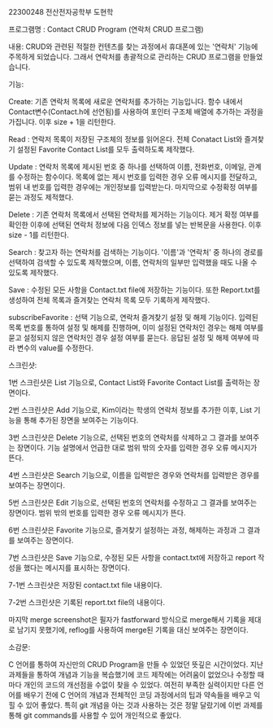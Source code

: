 22300248 전산전자공학부 도현학

프로그램명 : Contact CRUD Program (연락처 CRUD 프로그램)

내용:
CRUD와 관련된 적절한 컨텐츠를 찾는 과정에서 휴대폰에 있는 '연락처' 기능에 주목하게 되었습니다. 그래서 연락처를 총괄적으로 관리하는 CRUD 프로그램을 만들었습니다.



기능:

Create: 기존 연락처 목록에 새로운 연락처를 추가하는 기능입니다. 함수 내에서 Contact변수(Contact.h에 선언됨)를 사용하여 포인터 구조체 배열에 추가하는 과정을 가집니다. 이후 size + 1을 리턴한다.

Read : 연락저 목록이 저장된 구조체의 정보를 읽어온다. 전체 Conatact List와 즐겨찾기 설정된 Favorite Contact List를 모두 출력하도록 제작했다.

Update : 연락처 목록에 제시된 번호 중 하나를 선택하여 이름, 전화번호, 이메일, 관계를 수정하는 함수이다. 목록에 없는 제시 번호를 입력한 경우 오류 메시지를 전달하고, 범위 내 번호를 입력한 경우에는 개인정보를 입력받는다. 마지막으로 수정확정 여부를 묻는 과정도 제적했다.

Delete : 기존 연락처 목록에서 선택된 연락처를 제거하는 기능이다. 제거 확정 여부를 확인한 이후에 선택된 연락처 정보에 다음 인덱스 정보를 넣는 반복문을 사용한다. 이후 size - 1를 리턴한다.

Search : 찾고자 하는 연락처를 검색하는 기능이다. '이름'과 '연락처' 중 하나의 경로를 선택하여 검색할 수 있도록 제작했으며, 이름, 연락처의 일부만 입력했을 때도 나올 수 있도록 제작했다. 

Save : 수정된 모든 사항을 Contact.txt file에 저장하는 기능이다. 또한 Report.txt를 생성하여 전체 목록과 즐겨찾는 연락처 목록 모두 기록하게 제작했다.

subscribeFavorite : 선택 기능으로, 연락처 즐겨찾기 설정 및 해제 기능이다. 입력된 목록 번호를 통하여 설정 및 해제를 진행하며, 이미 설정된 연락처인 경우는 해제 여부를 묻고 설정되지 않은 연락처인 경우 설정 여부를 묻는다. 응답된 설정 및 해제 여부에 따라 변수의 value를 수정한다.


스크린샷:

1번 스크린샷은 List 기능으로, Contact List와 Favorite Contact List를 출력하는 장면이다.

2번 스크린샷은 Add 기능으로, Kim이라는 학생의 연락처 정보를 추가한 이후, List 기능을 통해 추가된 장면을 보여주는 기능이다.

3번 스크린샷은 Delete 기능으로, 선택된 번호의 연락처를 삭제하고 그 결과를 보여주는 장면이다. 기능 설명에서 언급한 대로 범위 밖의 숫자를 입력한 경우 오류 메시지가 뜬다.

4번 스크린샷은 Search 기능으로, 이름을 입력받은 경우와 연락처를 입력받은 경우를 보여주는 장면이다.

5번 스크린샷은 Edit 기능으로, 선택된 번호의 연락처를 수정하고 그 결과를 보여주는 장면이다. 범위 밖의 번호를 입력한 경우 오류 메시지가 뜬다.

6번 스크린샷은 Favorite 기능으로, 즐겨찾기 설정하는 과정, 해제하는 과정과 그 결과를 보여주는 장면이다. 

7번 스크린샷은 Save 기능으로, 수정된 모든 사항을 contact.txt에 저장하고 report 작성을 했다는 메시지를 표시하는 장면이다.

7-1번 스크린샷은 저장된 contact.txt file 내용이다.

7-2번 스크린샷은 기록된 report.txt file의 내용이다.

마지막 merge screenshot은 필자가 fastforward 방식으로 merge해서 기록을 제대로 남기지 못했기에, reflog를 사용하여 merge된 기록을 대신 보여주는 장면이다.

소감문: 

C 언어를 통하여 자신만의 CRUD Program을 만들 수 있었던 뜻깊은 시간이었다. 지난 과제들을 통하여 개념과 기능을 복습했기에 코드 제작에는 어려움이 없었으나 수정할 때마다 개인의 코드의 개선점을 수없이 찾을 수 있었다. 여전히 부족한 실력이지만 다른 언어를 배우기 전에 C 언어의 개념과 전체적인 코딩 과정에서의 팁과 약속들을 배우고 익힐 수 있어 좋았다. 특히 git 개념을 아는 것과 사용하는 것은 정말 달랐기에 이번 과제를 통해 git commands를 사용할 수 있어 개인적으로 좋았다.





